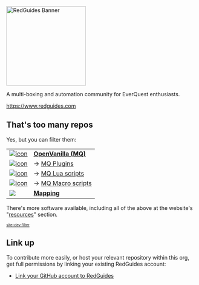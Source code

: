 <img src="https://www.redguides.com/images/redgnome.png" alt="RedGuides Banner" width="210"/>

A multi-boxing and automation community for EverQuest enthusiasts.

https://www.redguides.com

## That's too many repos

Yes, but you can filter them:



|||
|---|---|
| [![icon](https://www.redguides.com/community/data/xfa/nodesicontweak/icons/mqnew.png)](https://github.com/orgs/RedGuides/repositories?q=props.Type%3Astandalone) | [**OpenVanilla (MQ)**](https://github.com/orgs/RedGuides/repositories?q=props.Type%3Astandalone) |
| [![icon](https://www.redguides.com/community/data/xfa/nodesicontweak/icons/pluginnew.png)](https://github.com/orgs/RedGuides/repositories?q=props.Type%3Aplugin) | → [MQ Plugins](https://github.com/orgs/RedGuides/repositories?q=props.Type%3Aplugin) |
| [![icon](https://www.redguides.com/community/data/xfa/nodesicontweak/icons/luanew.png)](https://github.com/orgs/RedGuides/repositories?q=props.Type%3Alua) | → [MQ Lua scripts](https://github.com/orgs/RedGuides/repositories?q=props.Type%3Alua) |
| [![icon](https://www.redguides.com/community/data/xfa/nodesicontweak/icons/macronew.png)](https://github.com/orgs/RedGuides/repositories?q=props.Type%3Amacro) | → [MQ Macro scripts](https://github.com/orgs/RedGuides/repositories?q=props.Type%3Amacro) |
| [![](https://www.redguides.com/community/data/xfa/nodesicontweak/icons/mapnew.png)](https://github.com/orgs/RedGuides/repositories?q=props.Type%3Amap) | [**Mapping**](https://github.com/orgs/RedGuides/repositories?q=props.Type%3Amap) |


There's more software available, including all of the above at the website's "[resources](https://www.redguides.com/community/resources)" section.

<sub><sup>[site-dev filter](https://github.com/orgs/RedGuides/repositories?q=props.Type%3Awebsite)</sup></sub>

## Link up

To contribute more easily, or host your relevant repository within this org, get full permissions by linking your existing RedGuides account:

-  [Link your GitHub account to RedGuides](https://www.redguides.com/amember/member)






